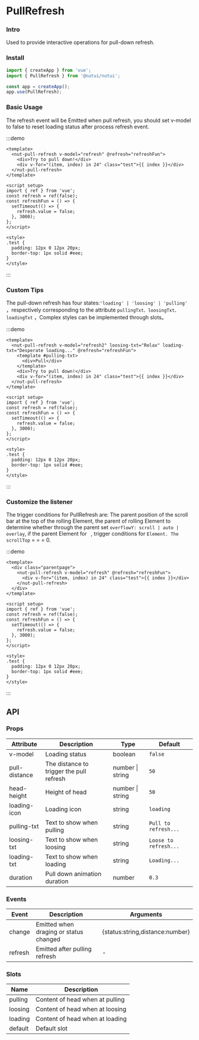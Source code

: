 # PullRefresh

### Intro

Used to provide interactive operations for pull-down refresh.

### Install

```js
import { createApp } from 'vue';
import { PullRefresh } from '@nutui/nutui';

const app = createApp();
app.use(PullRefresh);
```

### Basic Usage

The refresh event will be Emitted when pull refresh, you should set v-model to false to reset loading status after process refresh event.

:::demo

```vue
<template>
  <nut-pull-refresh v-model="refresh" @refresh="refreshFun">
    <div>Try to pull down!</div>
    <div v-for="(item, index) in 24" class="test">{{ index }}</div>
  </nut-pull-refresh>
</template>

<script setup>
import { ref } from 'vue';
const refresh = ref(false);
const refreshFun = () => {
  setTimeout(() => {
    refresh.value = false;
  }, 3000);
};
</script>

<style>
.test {
  padding: 12px 0 12px 20px;
  border-top: 1px solid #eee;
}
</style>
```

:::

### Custom Tips

The pull-down refresh has four states:`'loading' | 'loosing' | 'pulling' `，respectively corresponding to the attribute `pullingTxt、loosingTxt、loadingTxt` ，Complex styles can be implemented through slots。

:::demo

```vue
<template>
  <nut-pull-refresh v-model="refresh2" loosing-txt="Relax" loading-txt="Desperate loading..." @refresh="refreshFun">
    <template #pulling-txt>
      <div>Pull</div>
    </template>
    <div>Try to pull down!</div>
    <div v-for="(item, index) in 24" class="test">{{ index }}</div>
  </nut-pull-refresh>
</template>

<script setup>
import { ref } from 'vue';
const refresh = ref(false);
const refreshFun = () => {
  setTimeout(() => {
    refresh.value = false;
  }, 3000);
};
</script>

<style>
.test {
  padding: 12px 0 12px 20px;
  border-top: 1px solid #eee;
}
</style>
```

:::

### Customize the listener

The trigger conditions for PullRefresh are: The parent position of the scroll bar at the top of the rolling Element, the parent of rolling Element to determine whether through the parent set `overflowY: scroll | auto | overlay`, if the parent Element for ` `, trigger conditions for `Element. The scrollTop` = = = 0.

:::demo

```vue
<template>
  <div class="parentpage">
    <nut-pull-refresh v-model="refresh" @refresh="refreshFun">
      <div v-for="(item, index) in 24" class="test">{{ index }}</div>
    </nut-pull-refresh>
  </div>
</template>

<script setup>
import { ref } from 'vue';
const refresh = ref(false);
const refreshFun = () => {
  setTimeout(() => {
    refresh.value = false;
  }, 3000);
};
</script>

<style>
.test {
  padding: 12px 0 12px 20px;
  border-top: 1px solid #eee;
}
</style>
```

:::

## API

### Props

| Attribute | Description | Type | Default |
| --- | --- | --- | --- |
| v-model | Loading status | boolean | `false` |
| pull-distance | The distance to trigger the pull refresh | number \| string | `50` |
| head-height | Height of head | number \| string | `50` |
| loading-icon | Loading icon | string | `loading` |
| pulling-txt | Text to show when pulling | string | `Pull to refresh...` |
| loosing-txt | Text to show when loosing | string | `Loose to refresh...` |
| loading-txt | Text to show when loading | string | `Loading...` |
| duration | Pull down animation duration | number | `0.3` |

### Events

| Event | Description | Arguments |
| --- | --- | --- |
| change | Emitted when draging or status changed | {status:string,distance:number} |
| refresh | Emitted after pulling refresh | - |

### Slots

| Name | Description |
| --- | --- |
| pulling | Content of head when at pulling |
| loosing | Content of head when at loosing |
| loading | Content of head when at loading |
| default | Default slot |
